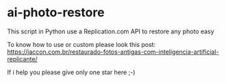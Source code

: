 # ai-photo-restore
This script in Python use a Replication.com API to restore any photo easy

To know how to use or custom please look this post:
https://jaccon.com.br/restaurado-fotos-antigas-com-inteligencia-artificial-replicante/

If i help you please give only one star here ;-)
